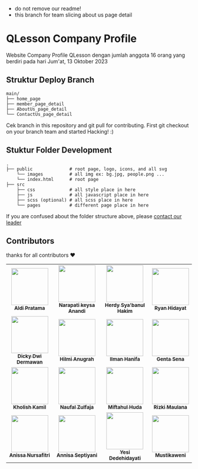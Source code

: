 - do not remove our readme!
- this branch for team slicing about us page detail

# QLesson Company Profile
Website Company Profile QLesson dengan jumlah anggota 16 orang yang berdiri pada hari Jum'at, 13 Oktober 2023

## Struktur Deploy Branch
    main/
    ├── home_page
    ├── member_page_detail
    ├── AboutUs_page_detail
    └── ContactUs_page_detail

Cek branch in this repository and git pull for contributing. First git checkout on your branch team and started Hacking! :)

## Stuktur Folder Development
    .
    ├── public              # root page, logo, icons, and all svg
        └── images          # all img ex: bg.jpg, people.png ...
        └── index.html      # root page
    ├── src
        ├── css             # all style place in here
        ├── js              # all javascript place in here
        ├── scss (optional) # all scss place in here
        └── pages           # different page place in here

If you are confused about the folder structure above, please [contact our leader](https://wa.me/+6285798257393)

## Contributors

thanks for all contributors ❤

<table>
  <tbody>
    <tr>
      <td align='center'>
        <a href='https://github.com/aldiipratama'>
          <img src='https://avatars.githubusercontent.com/aldiipratama' width=100 />
          <br />
          <sub><b>Aldi Pratama</b></sub>
        </a>
      </td>
      <td align='center'>
        <a href='https://github.com/Narapati24'>
          <img src='https://avatars.githubusercontent.com/Narapati24' width=100 />
          <br />
          <sub><b>Narapati keysa Anandi</b></sub>
        </a>
      </td>
      <td align='center'>
        <a href='https://github.com/herdysh30'>
          <img src='https://avatars.githubusercontent.com/herdysh30' width=100 />
          <br />
          <sub><b>Herdy Sya'banul Hakim</b></sub>
        </a>
      </td>
      <td align='center'>
        <a href='https://github.com/ryannn13'>
          <img src='https://avatars.githubusercontent.com/ryannn13' width=100 />
          <br />
          <sub><b>Ryan Hidayat</b></sub>
        </a>
      </td>
    </tr>
    <tr>
      <td align='center'>
        <a href='https://github.com/DickyDD6'>
          <img src='https://avatars.githubusercontent.com/DickyDD6' width=100 />
          <br />
          <sub><b>Dicky Dwi Dermawan</b></sub>
        </a>
      </td>
      <td align='center'>
        <a href='https://github.com/HilmiAnugrah'>
          <img src='https://avatars.githubusercontent.com/HilmiAnugrah' width=100 />
          <br />
          <sub><b>Hilmi Anugrah</b></sub>
        </a>
      </td>
      <td align='center'>
        <a href='https://github.com/IlmanHanifa'>
          <img src='https://avatars.githubusercontent.com/IlmanHanifa' width=100 />
          <br />
          <sub><b>Ilman Hanifa</b></sub>
        </a>
      </td>
      <td align='center'>
        <a href='https://github.com/sena606'>
          <img src='https://avatars.githubusercontent.com/sena606' width=100 />
          <br />
          <sub><b>Genta Sena</b></sub>
        </a>
      </td>
    </tr>
    <tr>
      <td align='center'>
        <a href='https://github.com/kamil026'>
          <img src='https://avatars.githubusercontent.com/kamil026' width=100 />
          <br />
          <sub><b>Kholish Kamil</b></sub>
        </a>
      </td>
      <td align='center'>
        <a href='https://github.com/Naufaliaaa'>
          <img src='https://avatars.githubusercontent.com/Naufaliaaa' width=100 />
          <br />
          <sub><b>Naufal Zulfaja</b></sub>
        </a>
      </td>
      <td align='center'>
        <a href='https://github.com/MiftahulHuda223040145'>
          <img src='https://avatars.githubusercontent.com/MiftahulHuda223040145' width=100 />
          <br />
          <sub><b>Miftahul Huda</b></sub>
        </a>
      </td>
      <td align='center'>
        <a href='https://github.com/Rizkirq'>
          <img src='https://avatars.githubusercontent.com/Rizkirq' width=100 />
          <br />
          <sub><b>Rizki Maulana</b></sub>
        </a>
      </td>
    </tr>
    <tr>
      <td align='center'>
        <a href='https://github.com/nissaspotfy'>
          <img src='https://avatars.githubusercontent.com/nissaspotfy' width=100 />
          <br />
          <sub><b>Anissa Nursafitri</b></sub>
        </a>
      </td>
      <td align='center'>
        <a href='https://github.com/Annisaseptiyani'>
          <img src='https://avatars.githubusercontent.com/annisaseptiyani' width=100 />
          <br />
          <sub><b>Annisa Septiyani</b></sub>
        </a>
      </td>
      <td align='center'>
        <a href='https://github.com/YesiDedehidayati'>
          <img src='https://avatars.githubusercontent.com/YesiDedehidayati' width=100 />
          <br />
          <sub><b>Yesi Dedehidayati</b></sub>
        </a>
      </td>
      <td align='center'>
        <a href='https://github.com/mustikaweni'>
          <img src='https://avatars.githubusercontent.com/mustikaweni' width=100 />
          <br />
          <sub><b>Mustikaweni</b></sub>
        </a>
      </td>
    </tr>
  </tbody>
</table>
